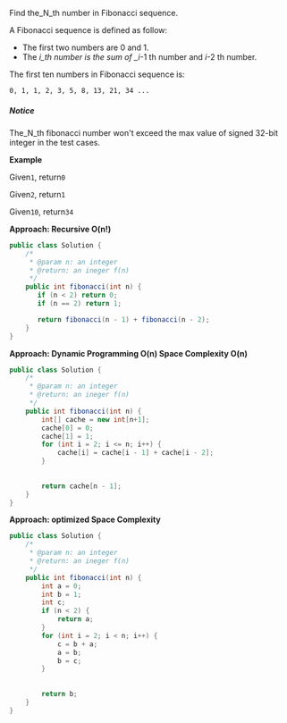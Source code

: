 Find the\_N\_th number in Fibonacci sequence.

A Fibonacci sequence is defined as follow:

* The first two numbers are 0 and 1.
* The _i\_th number is the sum of \_i_-1 th number and _i_-2 th number.

The first ten numbers in Fibonacci sequence is:

`0, 1, 1, 2, 3, 5, 8, 13, 21, 34 ...`

##### Notice

The\_N\_th fibonacci number won't exceed the max value of signed 32-bit integer in the test cases.

**Example**

Given`1`, return`0`

Given`2`, return`1`

Given`10`, return`34`

**Approach: Recursive O\(n!\)**

```java
public class Solution {
    /*
     * @param n: an integer
     * @return: an ineger f(n)
     */
    public int fibonacci(int n) {
       if (n < 2) return 0;
       if (n == 2) return 1;

       return fibonacci(n - 1) + fibonacci(n - 2);
    }
}
```

**Approach: Dynamic Programming O\(n\) Space Complexity O\(n\)**

```java
public class Solution {
    /*
     * @param n: an integer
     * @return: an ineger f(n)
     */
    public int fibonacci(int n) {
        int[] cache = new int[n+1];
        cache[0] = 0;
        cache[1] = 1;
        for (int i = 2; i <= n; i++) {
            cache[i] = cache[i - 1] + cache[i - 2];
        }
        
        
        return cache[n - 1];
    }
}
```

**Approach: optimized Space Complexity**

```java
public class Solution {
    /*
     * @param n: an integer
     * @return: an ineger f(n)
     */
    public int fibonacci(int n) {
        int a = 0;
        int b = 1;
        int c;
        if (n < 2) {
            return a;
        }
        for (int i = 2; i < n; i++) {
            c = b + a;
            a = b;
            b = c;
        }
        
        
        return b;
    }
}
```



